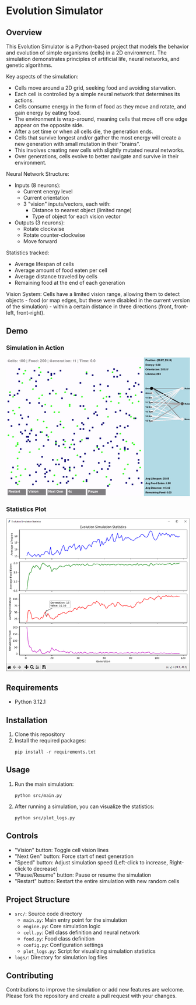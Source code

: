 # Evolution Simulator

## Overview
This Evolution Simulator is a Python-based project that models the behavior and evolution of simple organisms (cells) in a 2D environment. The simulation demonstrates principles of artificial life, neural networks, and genetic algorithms.

Key aspects of the simulation:

- Cells move around a 2D grid, seeking food and avoiding starvation.
- Each cell is controlled by a simple neural network that determines its actions.
- Cells consume energy in the form of food as they move and rotate, and gain energy by eating food.
- The environment is wrap-around, meaning cells that move off one edge appear on the opposite side.
- After a set time or when all cells die, the generation ends.
- Cells that survive longest and/or gather the most energy will create a new generation with small mutation in their "brains".
- This involves creating new cells with slightly mutated neural networks.
- Over generations, cells evolve to better navigate and survive in their environment.

Neural Network Structure:
- Inputs (8 neurons):
  - Current energy level
  - Current orientation
  - 3 "vision" inputs/vectors, each with:
    - Distance to nearest object (limited range)
    - Type of object for each vision vector
- Outputs (3 neurons):
  - Rotate clockwise
  - Rotate counter-clockwise
  - Move forward

Statistics tracked:
- Average lifespan of cells
- Average amount of food eaten per cell
- Average distance traveled by cells
- Remaining food at the end of each generation

Vision System:
Cells have a limited vision range, allowing them to detect objects - food (or map edges, but these were disabled in the current version of the simulation) - within a certain distance in three directions (front, front-left, front-right).

## Demo

### Simulation in Action
![Demo](demo.gif)

### Statistics Plot
![Statistics example](stats.png)

## Requirements
- Python 3.12.1

## Installation
1. Clone this repository
2. Install the required packages:
   ```
   pip install -r requirements.txt
   ```

## Usage
1. Run the main simulation:
   ```
   python src/main.py
   ```
2. After running a simulation, you can visualize the statistics:
   ```
   python src/plot_logs.py
   ```

## Controls
- "Vision" button: Toggle cell vision lines
- "Next Gen" button: Force start of next generation
- "Speed" button: Adjust simulation speed (Left-click to increase, Right-click to decrease)
- "Pause/Resume" button: Pause or resume the simulation
- "Restart" button: Restart the entire simulation with new random cells

## Project Structure
- `src/`: Source code directory
  - `main.py`: Main entry point for the simulation
  - `engine.py`: Core simulation logic
  - `cell.py`: Cell class definition and neural network
  - `food.py`: Food class definition
  - `config.py`: Configuration settings
  - `plot_logs.py`: Script for visualizing simulation statistics
- `logs/`: Directory for simulation log files

## Contributing
Contributions to improve the simulation or add new features are welcome. Please fork the repository and create a pull request with your changes.
